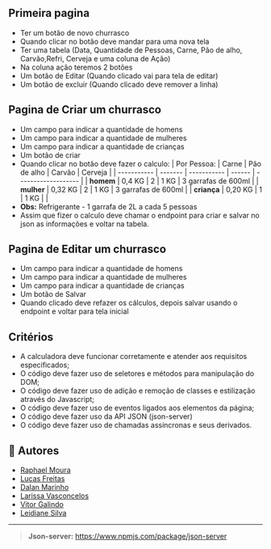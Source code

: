 ## Primeira pagina

- Ter um botão de novo churrasco
- Quando clicar no botão deve mandar para uma nova tela
- Ter uma tabela (Data, Quantidade de Pessoas, Carne, Pão de alho, Carvão,Refri, Cerveja  e uma coluna de Ação)
- Na coluna ação teremos 2 botões 
- Um botão de Editar (Quando clicado vai para tela de editar)
- Um botão de excluir (Quando clicado deve remover a linha)

## Pagina de Criar um churrasco

- Um campo para indicar a quantidade de homens
- Um campo para indicar a quantidade de mulheres
- Um campo para indicar a quantidade de crianças
- Um botão de criar
- Quando clicar no botão deve fazer o calculo: 
  | Por Pessoa: | Carne   | Pão de alho | Carvão | Cerveja             |
  | ----------- | ------- | ----------- | ------ | ------------------- |
  | **homem**   | 0,4 KG  | 2           | 1 KG   | 3 garrafas de 600ml |
  | **mulher**  | 0,32 KG | 2           | 1 KG   | 3 garrafas de 600ml |
  | **criança** | 0,20 KG | 1           | 1 KG   |                     |
- **Obs:** Refrigerante - 1 garrafa de 2L a cada 5 pessoas
- Assim que fizer o calculo deve chamar o endpoint para criar e salvar no json as informações e voltar na tabela.

## Pagina de Editar um churrasco

- Um campo para indicar a quantidade de homens
- Um campo para indicar a quantidade de mulheres
- Um campo para indicar a quantidade de crianças
- Um botão de Salvar 
- Quando clicado deve refazer os cálculos, depois salvar usando o endpoint e voltar para tela inicial

## Critérios

- A calculadora deve funcionar corretamente e atender aos requisitos especificados;
- O código deve fazer uso de seletores e métodos para manipulação do DOM;
- O código deve fazer uso de adição e remoção de classes e estilização através do Javascript;
- O código deve fazer uso de eventos ligados aos elementos da página;
- O código deve fazer uso da API JSON (json-server)
- O código deve fazer uso de chamadas assíncronas e seus derivados.

## 👷 Autores
- <a href='https://github.com/Raphaell-Alves'>Raphael Moura</a>
- <a href='https://github.com/LucasDev9645'>Lucas Freitas</a>
- <a href='https://github.com/dalanmarinho'>Dalan Marinho</a>
- <a href='https://github.com/Rvssa'>Larissa Vasconcelos</a>
- <a href='https://github.com/BR-Darkness'>Vitor Galindo</a>
- <a href='https://github.com/Profleide '>Leidiane Silva</a>

---
>  **Json-server:** https://www.npmjs.com/package/json-server